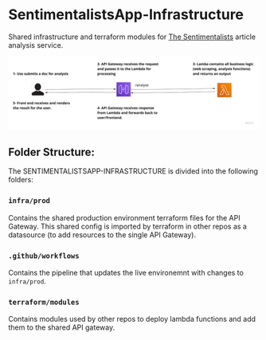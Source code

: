 # SentimentalistsApp-Infrastructure

Shared infrastructure and terraform modules for [The Sentimentalists](https://thesentimentalists.github.io) article analysis service.

![Image of Architecture](https://github.com/TheSentimentalists/SentimentalistsApp-Infrastructure/blob/master/docs/architecture.jpg?raw=true)

## Folder Structure:

The SENTIMENTALISTSAPP-INFRASTRUCTURE is divided into the following folders:

### `infra/prod`
Contains the shared production environment terraform files for the API Gateway. This shared config is imported by terraform in other repos as a datasource (to add resources to the single API Gateway).

### `.github/workflows`
Contains the pipeline that updates the live environemnt with changes to `infra/prod`.

### `terraform/modules`
Contains modules used by other repos to deploy lambda functions and add them to the shared API gateway.
